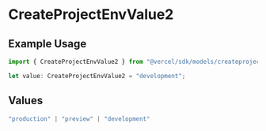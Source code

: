 # CreateProjectEnvValue2

## Example Usage

```typescript
import { CreateProjectEnvValue2 } from "@vercel/sdk/models/createprojectenvop.js";

let value: CreateProjectEnvValue2 = "development";
```

## Values

```typescript
"production" | "preview" | "development"
```